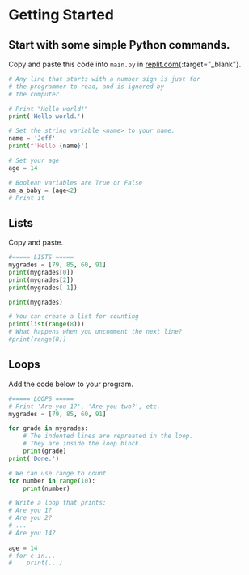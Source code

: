 # Getting Started

## Start with some simple Python commands.

Copy and paste this code into `main.py` in [replit.com](http://replit.com){:target="_blank"}.
```python
# Any line that starts with a number sign is just for
# the programmer to read, and is ignored by
# the computer.

# Print "Hello world!"
print('Hello world.')

# Set the string variable <name> to your name.
name = 'Jeff'
print(f'Hello {name}')

# Set your age
age = 14

# Boolean variables are True or False
am_a_baby = (age<2)
# Print it
```

## Lists
Copy and paste.
```python
#===== LISTS =====
mygrades = [79, 85, 60, 91]
print(mygrades[0])
print(mygrades[2])
print(mygrades[-1])

print(mygrades)

# You can create a list for counting
print(list(range(8)))
# What happens when you uncomment the next line?
#print(range(8))
```


## Loops
Add the code below to your program.
```python
#===== LOOPS =====
# Print 'Are you 1?', 'Are you two?', etc.
mygrades = [79, 85, 60, 91]

for grade in mygrades:
    # The indented lines are repreated in the loop.
    # They are inside the loop block.
    print(grade)
print('Done.')

# We can use range to count.
for number in range(10):
    print(number)

# Write a loop that prints:
# Are you 1?
# Are you 2?
# ...
# Are you 14?
    
age = 14
# for c in...
#    print(...)
```
